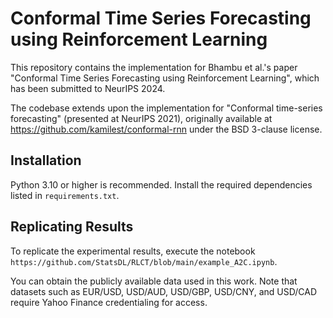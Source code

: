 # Conformal Time Series Forecasting using Reinforcement Learning

This repository contains the implementation for Bhambu et al.'s paper "Conformal Time Series Forecasting using Reinforcement Learning", which has been submitted to NeurIPS 2024.

The codebase extends upon the implementation for "Conformal time-series forecasting" (presented at NeurIPS 2021), originally available at https://github.com/kamilest/conformal-rnn under the BSD 3-clause license.

## Installation

Python 3.10 or higher is recommended. Install the required dependencies listed in `requirements.txt`.

## Replicating Results

To replicate the experimental results, execute the notebook `https://github.com/StatsDL/RLCT/blob/main/example_A2C.ipynb`.

You can obtain the publicly available data used in this work. Note that datasets such as EUR/USD, USD/AUD, USD/GBP, USD/CNY, and USD/CAD require Yahoo Finance credentialing for access.
